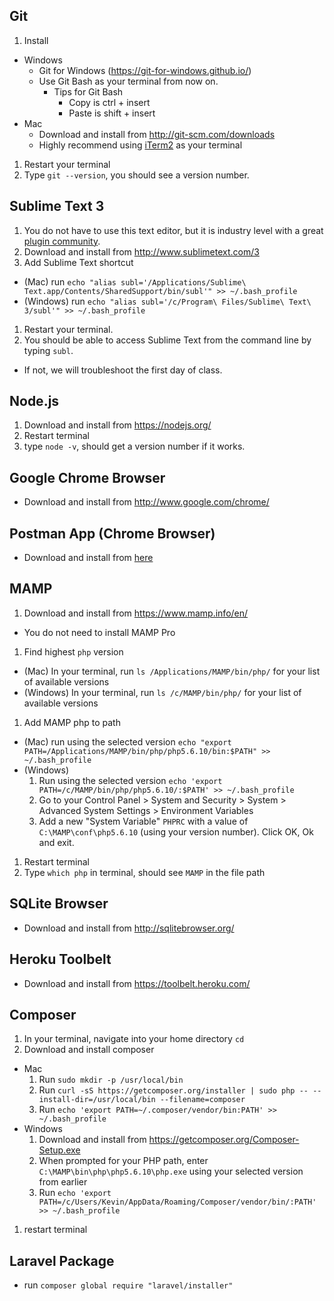 ## Git
1. Install
  * Windows
    * Git for Windows (https://git-for-windows.github.io/)
    * Use Git Bash as your terminal from now on.
      * Tips for Git Bash
        * Copy is ctrl + insert
        * Paste is shift + insert
  * Mac
    * Download and install from http://git-scm.com/downloads
    * Highly recommend using [iTerm2](https://www.iterm2.com/) as your terminal
1. Restart your terminal
1. Type `git --version`, you should see a version number.

## Sublime Text 3
1. You do not have to use this text editor, but it is industry level with a great [plugin community](https://packagecontrol.io/).
1. Download and install from http://www.sublimetext.com/3
1. Add Sublime Text shortcut
  * (Mac) run `echo "alias subl='/Applications/Sublime\ Text.app/Contents/SharedSupport/bin/subl'" >> ~/.bash_profile`
  * (Windows) run  `echo "alias subl='/c/Program\ Files/Sublime\ Text\ 3/subl'" >> ~/.bash_profile`
1. Restart your terminal.
1. You should be able to access Sublime Text from the command line by typing `subl`.
  * If not, we will troubleshoot the first day of class.

## Node.js
1. Download and install from https://nodejs.org/
1. Restart terminal
1. type `node -v`, should get a version number if it works.

## Google Chrome Browser
* Download and install from http://www.google.com/chrome/

## Postman App (Chrome Browser)
* Download and install from [here](https://chrome.google.com/webstore/detail/postman/fhbjgbiflinjbdggehcddcbncdddomop?hl=en)

## MAMP
1. Download and install from https://www.mamp.info/en/
  * You do not need to install MAMP Pro
1. Find highest `php` version
  * (Mac) In your terminal, run `ls /Applications/MAMP/bin/php/` for your list of available versions
  * (Windows) In your terminal, run `ls /c/MAMP/bin/php/` for your list of available versions
1. Add MAMP php to path
  * (Mac) run using the selected version `echo "export PATH=/Applications/MAMP/bin/php/php5.6.10/bin:$PATH" >> ~/.bash_profile`
  * (Windows)
    1. Run using the selected version `echo 'export PATH=/c/MAMP/bin/php/php5.6.10/:$PATH' >> ~/.bash_profile`
    1. Go to your Control Panel > System and Security > System > Advanced System Settings > Environment Variables
    1. Add a new "System Variable" `PHPRC` with a value of `C:\MAMP\conf\php5.6.10` (using your version number). Click OK, Ok and exit.
1. Restart terminal
1. Type `which php` in terminal, should see `MAMP` in the file path

## SQLite Browser
* Download and install from http://sqlitebrowser.org/

## Heroku Toolbelt
* Download and install from https://toolbelt.heroku.com/

## Composer
1. In your terminal, navigate into your home directory `cd`
1. Download and install composer
  * Mac
    1. Run `sudo mkdir -p /usr/local/bin`
    1. Run `curl -sS https://getcomposer.org/installer | sudo php -- --install-dir=/usr/local/bin --filename=composer`
    2. Run `echo 'export PATH=~/.composer/vendor/bin:PATH' >> ~/.bash_profile`
  * Windows
    1. Download and install from https://getcomposer.org/Composer-Setup.exe
    1. When prompted for your PHP path, enter `C:\MAMP\bin\php\php5.6.10\php.exe` using your selected version from earlier
    1. Run `echo 'export PATH=/c/Users/Kevin/AppData/Roaming/Composer/vendor/bin/:PATH' >> ~/.bash_profile`

1. restart terminal

## Laravel Package
* run `composer global require "laravel/installer"`
